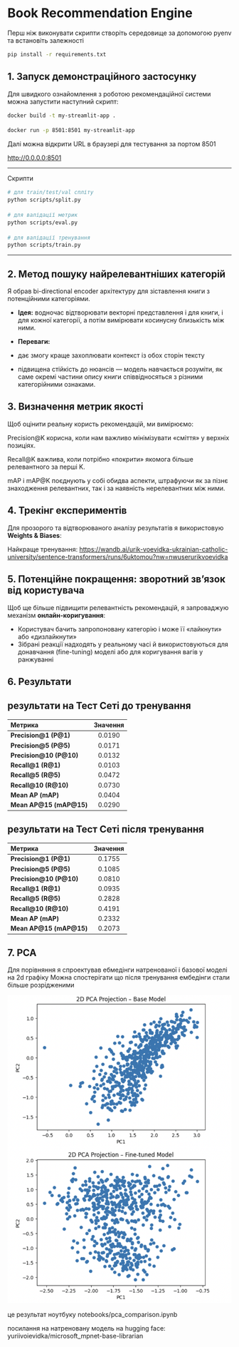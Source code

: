 # Book Recommendation Engine

Перш ніж виконувати скрипти створіть середовище за допомогою pyenv та встановіть залежності 

```bash
pip install -r requirements.txt
```

## 1. Запуск демонстраційного застосунку

Для швидкого ознайомлення з роботою рекомендаційної системи можна запустити наступний скрипт:

```bash
docker build -t my-streamlit-app .

docker run -p 8501:8501 my-streamlit-app
```

Далі можна відкрити URL в браузері для тестування за портом 8501

http://0.0.0.0:8501


---

Скрипти

```bash
# для train/test/val спліту
python scripts/split.py

# для валідації метрик
python scripts/eval.py

# для валідації тренування
python scripts/train.py

```

---

## 2. Метод пошуку найрелевантніших категорій

Я обрав bi-directional encoder архітектуру для зіставлення книги з потенційними категоріями.

* **Ідея:** водночас відтворювати векторні представлення і для книги, і для кожної категорії, а потім вимірювати косинусну близькість між ними.
* **Переваги:**

*  дає змогу краще захоплювати контекст із обох сторін тексту
  * підвищена стійкість до нюансів — модель навчається розуміти, як саме окремі частини опису книги співвідносяться з різними категорійними ознаками.


## 3. Визначення метрик якості

Щоб оцінити реальну користь рекомендацій, ми вимірюємо:

Precision@K корисна, коли нам важливо мінімізувати «сміття» у верхніх позиціях.

Recall@K важлива, коли потрібно «покрити» якомога більше релевантного за перші K.

mAP і mAP@K поєднують у собі обидва аспекти, штрафуючи як за пізнє знаходження релевантних, так і за наявність нерелевантних між ними.


## 4. Трекінг експериментів

Для прозорого та відтворюваного аналізу результатів я використовую **Weights & Biases**:


Найкраще тренування:
https://wandb.ai/urik-voevidka-ukrainian-catholic-university/sentence-transformers/runs/6uktomou?nw=nwuserurikvoevidka

## 5. Потенційне покращення: зворотний зв’язок від користувача

Щоб ще більше підвищити релевантність рекомендацій, я запроваджую механізм **онлайн-коригування**:

* Користувач бачить запропоновану категорію і може її «лайкнути» або «дизлайкнути»
* Зібрані реакції надходять у реаль­ному часі й використовуються для донавчання (fine-tuning) моделі або для коригування вагів у ранжуванні


## 6. Результати 

## результати на Тест Сеті до тренування 
| Метрика                   | Значення |
| :------------------------ | :------: |
| **Precision\@1 (P\@1)**   |  0.0190  |
| **Precision\@5 (P\@5)**   |  0.0171  |
| **Precision\@10 (P\@10)** |  0.0132  |
| **Recall\@1 (R\@1)**      |  0.0103  |
| **Recall\@5 (R\@5)**      |  0.0472  |
| **Recall\@10 (R\@10)**    |  0.0730  |
| **Mean AP (mAP)**         |  0.0404  |
| **Mean AP\@15 (mAP\@15)** |  0.0290  |


## результати на Тест Сеті після тренування
| Метрика                   | Значення |
| :------------------------ | :------: |
| **Precision\@1 (P\@1)**   |  0.1755  |
| **Precision\@5 (P\@5)**   |  0.1085  |
| **Precision\@10 (P\@10)** |  0.0810  |
| **Recall\@1 (R\@1)**      |  0.0935  |
| **Recall\@5 (R\@5)**      |  0.2828  |
| **Recall\@10 (R\@10)**    |  0.4191  |
| **Mean AP (mAP)**         |  0.2332  |
| **Mean AP\@15 (mAP\@15)** |  0.2073  |


## 7. PCA
Для порівняння я спроектував ебмедінги натренованої і базової моделі на 2d графіку
Можна спостерігати що після тренування ембедінги стали більше розрідженими

![alt text](pca.png)

це результат ноутбуку notebooks/pca_comparison.ipynb

посилання на натреновану модель на hugging face: yuriivoievidka/microsoft_mpnet-base-librarian